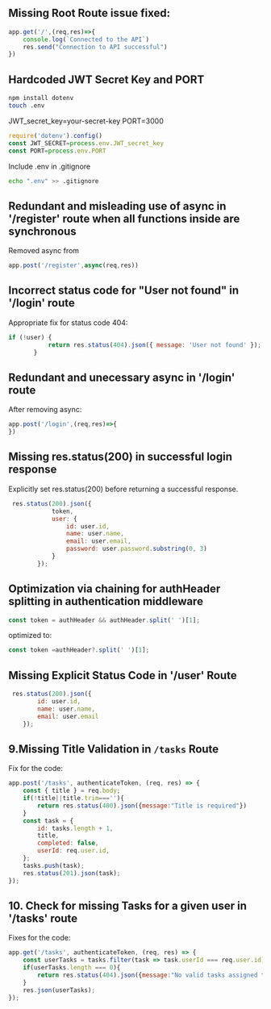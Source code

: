 ## Missing Root Route issue fixed:
```js
app.get('/',(req,res)=>{
    console.log(`Connected to the API`)
    res.send("Connection to API successful")
})
```
## Hardcoded JWT Secret Key and PORT

```bash
npm install dotenv
touch .env
```
JWT_secret_key=your-secret-key
PORT=3000

```js
require('dotenv').config()
const JWT_SECRET=process.env.JWT_secret_key
const PORT=process.env.PORT
```
Include .env in .gitignore

```bash
echo ".env" >> .gitignore
```
## Redundant and misleading use of async in '/register' route when all functions inside are synchronous
Removed async from 
```js
app.post('/register',async(req,res))
```
## Incorrect status code for "User not found" in '/login' route
Appropriate fix for status code 404:
 ```js
 if (!user) {
            return res.status(404).json({ message: 'User not found' });
        }
```
## Redundant and unecessary async in '/login' route
After removing async:
```js
app.post('/login',(req,res)=>{
})
```
##  Missing res.status(200) in successful login response
Explicitly set res.status(200) before returning a successful response.
```js
 res.status(200).json({
            token,
            user: {
                id: user.id,
                name: user.name,
                email: user.email,
                password: user.password.substring(0, 3)
            }
        });
```

## Optimization via chaining for authHeader splitting in authentication middleware
```js
const token = authHeader && authHeader.split(' ')[1];
```
optimized to:
```js
const token =authHeader?.split(' ')[1];
```
##  Missing Explicit Status Code in '/user' Route
```js
 res.status(200).json({
        id: user.id,
        name: user.name,
        email: user.email
    });
```
## 9.Missing Title Validation in `/tasks` Route
Fix for the code:
```js
app.post('/tasks', authenticateToken, (req, res) => {
    const { title } = req.body;
    if(!title||title.trim===''){
        return res.status(400).json({message:"Title is required"})
    }
    const task = {
        id: tasks.length + 1,
        title,
        completed: false,
        userId: req.user.id,
    };
    tasks.push(task);
    res.status(201).json(task);
});
```
## 10. Check for missing Tasks for a given user in '/tasks' route
Fixes for the code:
```js
app.get('/tasks', authenticateToken, (req, res) => {
    const userTasks = tasks.filter(task => task.userId === req.user.id);
    if(userTasks.length === 0){
        return res.status(404).json({message:"No valid tasks assigned to the user"});
    }
    res.json(userTasks);
});
```
